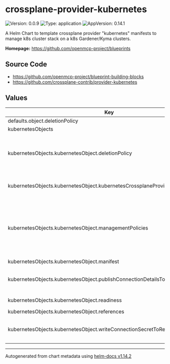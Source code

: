 

# crossplane-provider-kubernetes

![Version: 0.0.9](https://img.shields.io/badge/Version-0.0.9-informational?style=flat-square) ![Type: application](https://img.shields.io/badge/Type-application-informational?style=flat-square) ![AppVersion: 0.14.1](https://img.shields.io/badge/AppVersion-0.14.1-informational?style=flat-square)

A Helm Chart to template crossplane provider "kubernetes" manifests to manage k8s cluster stack on a k8s Gardener/Kyma clusters.

**Homepage:** <https://github.com/openmcp-project/blueprints>

## Source Code

* <https://github.com/openmcp-project/blueprint-building-blocks>
* <https://github.com/crossplane-contrib/provider-kubernetes>

## Values

| Key | Type | Default | Description |
|-----|------|---------|-------------|
| defaults.object.deletionPolicy | string | `""` |  |
| kubernetesObjects | object | [] | kubernetesObjects contains information and configuration of k8s [manifest/resource](https://kubernetes.io/docs/concepts/cluster-administration/manage-deployment/). Learn more with this [example](../../../../argo-cd-generator-config/remote-clusters-temp/template/template.aas-dt.shoot.canary.k8s-hana.ondemand.com.yaml.file). |
| kubernetesObjects.kubernetesObject.deletionPolicy | string | `""` | [DeletionPolicy](https://doc.crds.dev/github.com/crossplane-contrib/provider-kubernetes/kubernetes.crossplane.io/Object/v1alpha2@v0.11.4) specifies what will happen to the underlying external when this managed resource is deleted - either "Delete" or "Orphan" the external resource. This field is planned to be deprecated in favor of the ManagementPolicies field in a future release. Currently, both could be set independently and non-default values would be honored if the feature flag is enabled. See the design doc for more information: https://github.com/crossplane/crossplane/blob/499895a25d1a1a0ba1604944ef98ac7a1a71f197/design/design-doc-observe-only-resources.md?plain=1#L223 |
| kubernetesObjects.kubernetesObject.kubernetesCrossplaneProviderConfigRefName | string | `""` | defines [crossplane provider config reference name](https://docs.crossplane.io/latest/concepts/providers/) reference configuration name. :exclamation::exclamation: Must match `providerConfigs.kubernetesCrossplane[].providerConfigRefName` of `/helm/charts/mcp/crossplane-provider-configs/values.yaml` :exclamation::exclamation: |
| kubernetesObjects.kubernetesObject.managementPolicies | list | `[]` | THIS IS A BETA FIELD. It is on by default but can be opted out through a Crossplane feature flag. ManagementPolicies specify the array of actions Crossplane is allowed to take on the managed and external resources. This field is planned to replace the DeletionPolicy field in a future release. Currently, both could be set independently and non-default values would be honored if the feature flag is enabled. If both are custom, the DeletionPolicy field will be ignored. See the design doc for more information: https://github.com/crossplane/crossplane/blob/499895a25d1a1a0ba1604944ef98ac7a1a71f197/design/design-doc-observe-only-resources.md?plain=1#L223 and this one: https://github.com/crossplane/crossplane/blob/444267e84783136daa93568b364a5f01228cacbe/design/one-pager-ignore-changes.md |
| kubernetesObjects.kubernetesObject.manifest | list | `[]` | defines plain kubernetes [manifest](https://monokle.io/learn/kubernetes-manifest-files-explained). |
| kubernetesObjects.kubernetesObject.publishConnectionDetailsTo | list | `[]` | PublishConnectionDetailsTo specifies the connection secret config which contains a name, metadata and a reference to secret store config to which any connection details for this managed resource should be written. Connection details frequently include the endpoint, username, and password required to connect to the managed resource. |
| kubernetesObjects.kubernetesObject.readiness | list | `[]` | Readiness defines how the object's readiness condition should be computed, if not specified it will be considered ready as soon as the underlying external resource is considered up-to-date. |
| kubernetesObjects.kubernetesObject.references | list | `[]` | [references](https://doc.crds.dev/github.com/crossplane-contrib/provider-kubernetes/kubernetes.crossplane.io/Object/v1alpha2@v0.11.4#spec-references) |
| kubernetesObjects.kubernetesObject.writeConnectionSecretToRef | list | `[]` | *optional* - When a Crossplane Provider creates a managed resource it may generate resource-specific details, like usernames, passwords or connection details like an IP address.   Crossplane stores these details in a Kubernetes Secret object specified by the `writeConnectionSecretToRef` values. Learn more about Crossplane concept [Managed Resources Fields](https://docs.crossplane.io/latest/concepts/managed-resources/#writeconnectionsecrettoref)! |

----------------------------------------------
Autogenerated from chart metadata using [helm-docs v1.14.2](https://github.com/norwoodj/helm-docs/releases/v1.14.2)